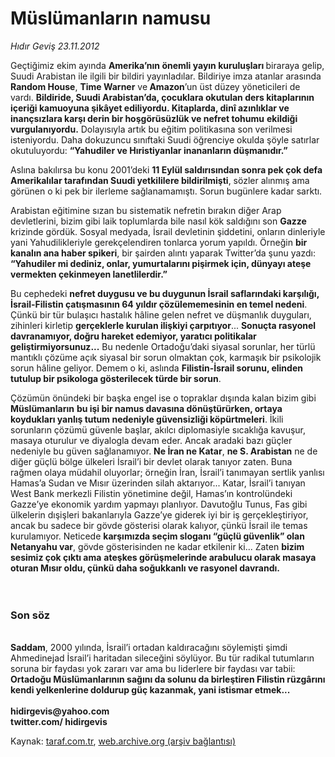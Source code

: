 # Müslümanların namusu

*Hıdır Geviş 23.11.2012*

<div class="yazi"><p>Geçtiğimiz ekim ayında <b>Amerika’nın önemli yayın kuruluşları </b>biraraya gelip, Suudi Arabistan ile ilgili bir bildiri yayınladılar. Bildiriye imza atanlar arasında <b>Random House</b>, <b>Time Warner</b> ve<b> Amazon</b>’un üst düzey yöneticileri de vardı. <b>Bildiride, Suudi Arabistan’da, çocuklara okutulan ders kitaplarının içeriği kamuoyuna şikâyet ediliyordu. Kitaplarda, dinî azınlıklar ve inançsızlara karşı derin bir hoşgörüsüzlük ve nefret tohumu</b> <b>ekildiği</b> <b>vurgulanıyordu.</b> Dolayısıyla artık bu eğitim politikasına son verilmesi isteniyordu. Daha dokuzuncu sınıftaki Suudi öğrenciye okulda şöyle satırlar okutuluyordu: <b>“Yahudiler ve Hıristiyanlar inananların düşmanıdır.”</b> </p>
<p>Aslına bakılırsa bu konu 2001’deki <b>11 Eylül saldırısından sonra pek çok defa Amerikalılar tarafından Suudi yetkililere bildirilmişti</b>, sözler alınmış ama görünen o ki pek bir ilerleme sağlanamamıştı. Sorun bugünlere kadar sarktı. </p>
<p>Arabistan eğitimine sızan bu sistematik nefretin bırakın diğer Arap devletlerini, bizim gibi laik toplumlarda bile nasıl kök saldığını son <b>Gazze</b> krizinde gördük. Sosyal medyada, İsrail devletinin şiddetini, onların dinleriyle yani Yahudilikleriyle gerekçelendiren tonlarca yorum yapıldı. Örneğin <b>bir kanalın ana haber spikeri</b>, bir şairden alıntı yaparak Twitter’da şunu yazdı: <b>“Yahudiler mi dediniz, onlar, yumurtalarını pişirmek için, dünyayı ateşe vermekten çekinmeyen lanetlilerdir.”</b></p>
<p>Bu cephedeki <b>nefret duygusu ve bu duygunun İsrail saflarındaki karşılığı, İsrail-Filistin çatışmasının 64 yıldır çözülememesinin en temel nedeni</b>. Çünkü bir tür bulaşıcı hastalık hâline gelen nefret ve düşmanlık duyguları, zihinleri kirletip <b>gerçeklerle kurulan ilişkiyi çarpıtıyor</b>... <b>Sonuçta rasyonel davranamıyor, doğru hareket edemiyor, yaratıcı politikalar geliştirmiyorsunuz...</b> Bu nedenle Ortadoğu’daki siyasal sorunlar, her türlü mantıklı çözüme açık siyasal bir sorun olmaktan çok, karmaşık bir psikolojik sorun hâline geliyor. Demem o ki, aslında <b>Filistin-İsrail sorunu, elinden tutulup bir psikologa gösterilecek türde bir sorun</b>.<b> </b></p>
<p>Çözümün önündeki bir başka engel ise o topraklar dışında kalan bizim gibi <b>Müslümanların</b> <b>bu işi bir namus davasına dönüştürürken, ortaya koydukları yanlış tutum nedeniyle güvensizliği köpürtmeleri</b>. İkili sorunların çözümü güvenle başlar, akılcı diplomasiyle sıcaklığa kavuşur, masaya oturulur ve diyalogla devam eder. Ancak aradaki bazı güçler nedeniyle bu güven sağlanamıyor. <b>Ne İran ne Katar</b>, <b>ne S. Arabistan</b> ne de diğer güçlü bölge ülkeleri İsrail’i bir devlet olarak tanıyor zaten. Buna rağmen olaya müdahil oluyorlar; örneğin İran, İsrail’i tanımayan sertlik yanlısı Hamas’a Sudan ve Mısır üzerinden silah aktarıyor... Katar, İsrail’i tanıyan West Bank merkezli Filistin yönetimine değil, Hamas’ın kontrolündeki Gazze’ye ekonomik yardım yapmayı planlıyor. Davutoğlu Tunus, Fas gibi ülkelerin dışişleri bakanlarıyla Gazze’ye giderek iyi bir iş gerçekleştiriyor, ancak bu sadece bir gövde<b> </b>gösterisi olarak kalıyor,<b> </b>çünkü İsrail ile temas kurulamıyor. Neticede <b>karşımızda seçim sloganı “güçlü güvenlik” olan Netanyahu var</b>, gövde gösterisinden ne kadar etkilenir ki... Zaten <strong>bizim sesimiz çok çıktı ama</strong> <b>ateşkes görüşmelerinde arabulucu olarak masaya oturan Mısır oldu, çünkü daha soğukkanlı ve rasyonel davrandı. <br/><br/><br/></b></p>
<h3>Son söz</h3>
<p><b><br/></b><b>Saddam</b>, 2000 yılında, İsrail’i ortadan kaldıracağını söylemişti şimdi Ahmedinejad İsrail’i haritadan sileceğini söylüyor. Bu tür radikal tutumların soruna bir faydası yok zararı var ama bu liderlere bir faydası var tabii: <b>Ortadoğu Müslümanlarının sağını da solunu da birleştiren Filistin rüzgârını kendi yelkenlerine doldurup güç kazanmak, yani istismar etmek...<br/><br/></b><b>hidirgevis@yahoo.com<br/></b><b>twitter.com/</b><b> hidirgevis</b></p>
</div>

Kaynak: [taraf.com.tr](http://www.taraf.com.tr/hidir-gevis/makale-muslumanlarin-namusu.htm), [web.archive.org (arşiv bağlantısı)](http://web.archive.org/web/20131107105327/http://www.taraf.com.tr/hidir-gevis/makale-muslumanlarin-namusu.htm)
